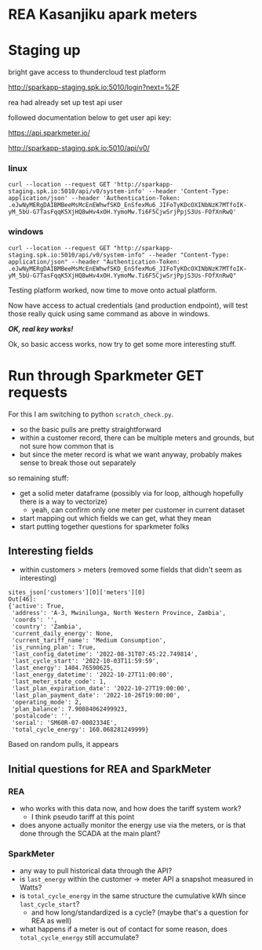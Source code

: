 # REA Kasanjiku apark meters


# Staging up

bright gave access to thundercloud test platform

http://sparkapp-staging.spk.io:5010/login?next=%2F

rea had already set up test api user


followed documentation below to get user api key:

https://api.sparkmeter.io/

http://sparkapp-staging.spk.io:5010/api/v0/



### linux

```
curl --location --request GET 'http://sparkapp-staging.spk.io:5010/api/v0/system-info' --header 'Content-Type: application/json' --header 'Authentication-Token: .eJwNyMERgDAIBMBeeMsMcEnEWhwfSKD_EnSfexMu6_JIFoTyKDcOXINbNzK7MTfoIK-yM_5bU-G7TasFqqK5XjHQ8wHv4xOH.YymoMw.Ti6F5CjwSrjPpjS3Us-FOfXnRwQ'
```


### windows

```
curl --location --request GET "http://sparkapp-staging.spk.io:5010/api/v0/system-info" --header "Content-Type: application/json" --header "Authentication-Token: .eJwNyMERgDAIBMBeeMsMcEnEWhwfSKD_EnSfexMu6_JIFoTyKDcOXINbNzK7MTfoIK-yM_5bU-G7TasFqqK5XjHQ8wHv4xOH.YymoMw.Ti6F5CjwSrjPpjS3Us-FOfXnRwQ"
```

Testing platform worked, now time to move onto actual platform.

Now have access to actual credentials (and production endpoint), will test those really quick using same command as above in windows.

***OK, real key works!***

Ok, so basic access works, now try to get some more interesting stuff.


# Run through Sparkmeter GET requests

For this I am switching to python `scratch_check.py`.

 - so the basic pulls are pretty straightforward
 - within a customer record, there can be multiple meters and grounds, but not sure how common that is
 - but since the meter record is what we want anyway, probably makes sense to break those out separately
 
so remaining stuff:

 - get a solid meter dataframe (possibly via for loop, although hopefully there is a way to vectorize)
     - yeah, can confirm only one meter per customer in current dataset
 - start mapping out which fields we can get, what they mean
 - start putting together questions for sparkmeter folks
 
## Interesting fields

 - within customers > meters (removed some fields that didn't seem as interesting)
 
```
sites_json['customers'][0]['meters'][0]
Out[46]: 
{'active': True,
 'address': 'A-3, Mwinilunga, North Western Province, Zambia',
 'coords': '',
 'country': 'Zambia',
 'current_daily_energy': None,
 'current_tariff_name': 'Medium Consumption',
 'is_running_plan': True,
 'last_config_datetime': '2022-08-31T07:45:22.749814',
 'last_cycle_start': '2022-10-03T11:59:59',
 'last_energy': 1404.76590625,
 'last_energy_datetime': '2022-10-27T11:00:00',
 'last_meter_state_code': 1,
 'last_plan_expiration_date': '2022-10-27T19:00:00',
 'last_plan_payment_date': '2022-10-26T19:00:00',
 'operating_mode': 2,
 'plan_balance': 7.90884062499923,
 'postalcode': '',
 'serial': 'SM60R-07-0002334E',
 'total_cycle_energy': 160.068281249999}
```

Based on random pulls, it appears 

## Initial questions for REA and SparkMeter

### REA

 - who works with this data now, and how does the tariff system work?
     - I think pseudo tariff at this point
 - does anyone actually monitor the energy use via the meters, or is that done through the SCADA at the main plant?
 
### SparkMeter

 - any way to pull historical data through the API?
 - is `last_energy` within the customer -> meter API a snapshot measured in Watts?
 - is `total_cycle_energy` in the same structure the cumulative kWh since `last_cycle_start`?
    - and how long/standardized is a cycle? (maybe that's a question for REA as well)
 - what happens if a meter is out of contact for some reason, does `total_cycle_energy` still accumulate?

